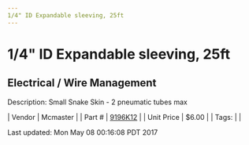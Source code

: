 ```yaml
---
1/4" ID Expandable sleeving, 25ft
---
```

# 1/4" ID Expandable sleeving, 25ft
## Electrical / Wire Management
Description: 	Small Snake Skin - 2 pneumatic tubes max 

| Vendor | Mcmaster | 
| Part # | [9196K12](https://www.mcmaster.com/#9196K12) | 
| Unit Price | $6.00 | 
| Tags: |  | 

Last updated: Mon May 08 00:16:08 PDT 2017